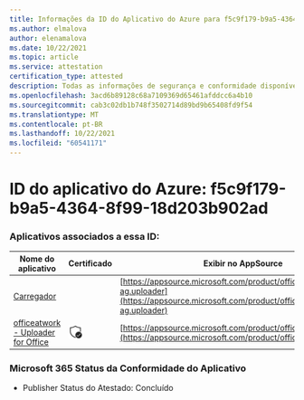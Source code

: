 ```yaml
---
title: Informações da ID do Aplicativo do Azure para f5c9f179-b9a5-4364-8f99-18d203b902ad
ms.author: elmalova
author: elenamalova
ms.date: 10/22/2021
ms.topic: article
ms.service: attestation
certification_type: attested
description: Todas as informações de segurança e conformidade disponíveis para f5c9f179-b9a5-4364-8f99-18d203b902ad.
ms.openlocfilehash: 3acd6b89128c68a7109369d65461afddcc6a4b10
ms.sourcegitcommit: cab3c02db1b748f3502714d89bd9b65408fd9f54
ms.translationtype: MT
ms.contentlocale: pt-BR
ms.lasthandoff: 10/22/2021
ms.locfileid: "60541171"
---
```

# <a name="azure-app-id-f5c9f179-b9a5-4364-8f99-18d203b902ad"></a>ID do aplicativo do Azure: f5c9f179-b9a5-4364-8f99-18d203b902ad


### <a name="apps-associated-with-this-id"></a>Aplicativos associados a essa ID:
| **Nome do aplicativo** | **Certificado** | **Exibir no AppSource** |
|--------------|---------------|-----------------------|
| [Carregador](https://docs.microsoft.com/microsoft-365-app-certification/forward/officeatwork-ag.uploader) |  | [https://appsource.microsoft.com/product/office/officeatwork-ag.uploader](https://appsource.microsoft.com/product/office/officeatwork-ag.uploader) |
| [officeatwork - Uploader for Office](https://docs.microsoft.com/microsoft-365-app-certification/forward/WA104381430) | <img alt="Certified application badge" src="../media/certified-badge.png" height="25" width="25" /> | [https://appsource.microsoft.com/product/office/WA104381430](https://appsource.microsoft.com/product/office/WA104381430) |

### <a name="microsoft-365-app-compliance-status"></a>Microsoft 365 Status da Conformidade do Aplicativo
- Publisher Status do Atestado: Concluído
